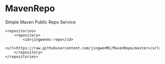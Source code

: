 # MavenRepo
Simple Maven Public Repo Service

    <repositories>
        <repository>
            <id>jingwenmc-repo</id>
            <url>https://raw.githubusercontent.com/jingwenMC/MavenRepo/master</url>
        </repository>
    </repositories>

